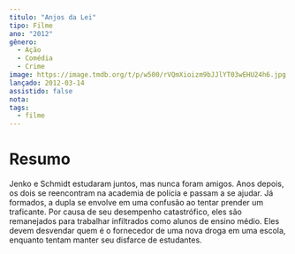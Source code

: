 ```yaml
---
titulo: "Anjos da Lei"
tipo: Filme
ano: "2012"
gênero:
  - Ação
  - Comédia
  - Crime
image: https://image.tmdb.org/t/p/w500/rVQmXioizm9bJJlYT03wEHU24h6.jpg
lançado: 2012-03-14
assistido: false
nota:
tags:
  - filme
---
```

# Resumo
Jenko e Schmidt estudaram juntos, mas nunca foram amigos. Anos depois, os dois se reencontram na academia de polícia e passam a se ajudar. Já formados, a dupla se envolve em uma confusão ao tentar prender um traficante. Por causa de seu desempenho catastrófico, eles são remanejados para trabalhar infiltrados como alunos de ensino médio. Eles devem desvendar quem é o fornecedor de uma nova droga em uma escola, enquanto tentam manter seu disfarce de estudantes.

